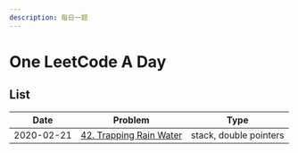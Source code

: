 ```yaml
---
description: 每日一题
---
```


# One LeetCode A Day

## List

| Date | Problem | Type |
| :---: | :---: | :---: |
| 2020-02-21 | [42. Trapping Rain Water](https://leetcode-cn.com/problems/trapping-rain-water/) | stack, double pointers |



